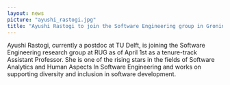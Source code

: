 ```yaml
---
layout: news
picture: "ayushi_rastogi.jpg"
title: "Ayushi Rastogi to join the Software Engineering group in Groningenayushi"
---
```


Ayushi Rastogi, currently a postdoc at TU Delft, is joining the Software Engineering research group at RUG as of April 1st as a tenure-track Assistant Professor. She is one of the rising stars in the fields of Software Analytics and Human Aspects In Software Engineering and works on supporting diversity and inclusion in software development.

